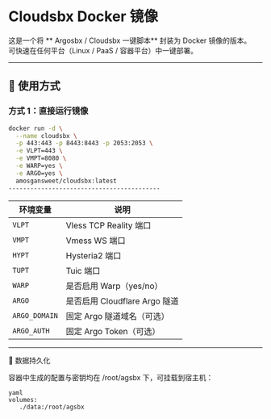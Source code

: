 # Cloudsbx Docker 镜像

这是一个将 ** Argosbx / Cloudsbx 一键脚本** 封装为 Docker 镜像的版本。  
可快速在任何平台（Linux / PaaS / 容器平台）中一键部署。

---

## 🚀 使用方式

### 方式 1：直接运行镜像

```bash
docker run -d \
  --name cloudsbx \
  -p 443:443 -p 8443:8443 -p 2053:2053 \
  -e VLPT=443 \
  -e VMPT=8080 \
  -e WARP=yes \
  -e ARGO=yes \
  amosgansweet/cloudsbx:latest
------------------------------------------
```
| 环境变量          | 说明                      |
| ------------- | ----------------------- |
| `VLPT`        | Vless TCP Reality 端口    |
| `VMPT`        | Vmess WS 端口             |
| `HYPT`        | Hysteria2 端口            |
| `TUPT`        | Tuic 端口                 |
| `WARP`        | 是否启用 Warp（yes/no）       |
| `ARGO`        | 是否启用 Cloudflare Argo 隧道 |
| `ARGO_DOMAIN` | 固定 Argo 隧道域名（可选）        |
| `ARGO_AUTH`   | 固定 Argo Token（可选）       |

-------------------------------------------------

📂 数据持久化

容器中生成的配置与密钥均在 /root/agsbx 下，可挂载到宿主机：
```
yaml
volumes:
   ./data:/root/agsbx



